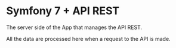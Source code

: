 # Symfony 7 + API REST

The server side of the App that manages the API REST.

All the data are processed here when a request to the API is made.